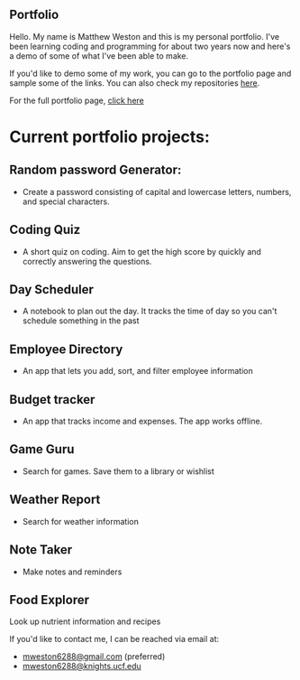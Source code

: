 ## Portfolio

Hello. My name is Matthew Weston and this is my personal portfolio. I've been learning 
coding and programming for about two years now and here's a demo of some of what I've 
been able to make.

If you'd like to demo some of my work, you can go to the portfolio page and sample some 
of the links. You can also check my repositories [here](https://github.com/mweston6288).

For the full portfolio page, [click here](https://mweston6288.github.com/portfolio/#/)

# Current portfolio projects:

## Random password Generator:
* Create a password consisting of capital and lowercase letters, numbers, and special 
characters.

## Coding Quiz
* A short quiz on coding. Aim to get the high score by quickly and correctly answering 
the questions.

## Day Scheduler
* A notebook to plan out the day. It tracks the time of day so you can't schedule 
something in the past

## Employee Directory
* An app that lets you add, sort, and filter employee information

## Budget tracker
* An app that tracks income and expenses. The app works offline.

## Game Guru
* Search for games. Save them to a library or wishlist

## Weather Report
* Search for weather information

## Note Taker
* Make notes and reminders

## Food Explorer
Look up nutrient information and recipes

If you'd like to contact me, I can be reached via email at:
* mweston6288@gmail.com (preferred)
* mweston6288@knights.ucf.edu
